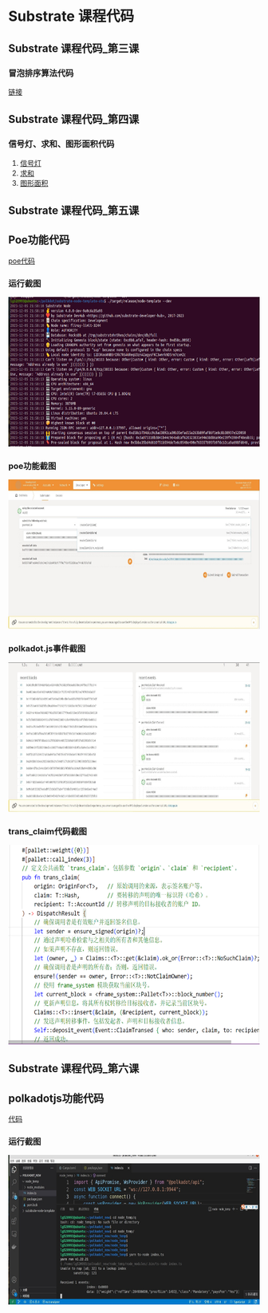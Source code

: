 # Substrate 课程代码

## Substrate 课程代码_第三课
### 冒泡排序算法代码
[链接](bubble_sort)

## Substrate 课程代码_第四课
### 信号灯、求和、图形面积代码
1. [信号灯](/第四课作业/信号灯.rs)
2. [求和](/第四课作业/求和.rs)
3. [图形面积](/第四课作业/图形面积.rs)

## Substrate 课程代码_第五课
## Poe功能代码
[poe代码](/第五课作业/poe/src/lib.rs)

### 运行截图
<img src="第五课作业/img/运行截图.png" alt="运行截图" width="640" height="300">

### poe功能截图
<img src="第五课作业/img/poe功能.jpg" alt="poe功能" width="640" height="300">

### polkadot.js事件截图
<img src="第五课作业/img/事件.jpg" alt="事件" width="640" height="300">

### trans_claim代码截图
<img src="第五课作业/img/代码截图.png" alt="trans_claim" width="640" height="400">

## Substrate 课程代码_第六课
## polkadotjs功能代码
[代码](第六课作业/index.ts)

### 运行截图
<img src="第六课作业/img/SharedScreenshot.jpg" alt="运行截图" width="640" height="300">

